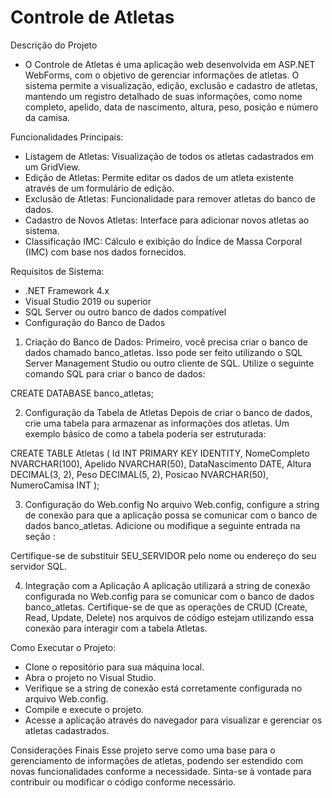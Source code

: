 # Controle de Atletas

Descrição do Projeto
- O Controle de Atletas é uma aplicação web desenvolvida em ASP.NET WebForms, com o objetivo de gerenciar informações de atletas. O sistema permite a visualização, edição, exclusão e cadastro de atletas, mantendo um registro detalhado de suas informações, como nome completo, apelido, data de nascimento, altura, peso, posição e número da camisa.

Funcionalidades Principais:
- Listagem de Atletas: Visualização de todos os atletas cadastrados em um GridView.
- Edição de Atletas: Permite editar os dados de um atleta existente através de um formulário de edição.
- Exclusão de Atletas: Funcionalidade para remover atletas do banco de dados.
- Cadastro de Novos Atletas: Interface para adicionar novos atletas ao sistema.
- Classificação IMC: Cálculo e exibição do Índice de Massa Corporal (IMC) com base nos dados fornecidos.

Requisitos de Sistema:
- .NET Framework 4.x
- Visual Studio 2019 ou superior
- SQL Server ou outro banco de dados compatível
- Configuração do Banco de Dados

1. Criação do Banco de Dados:
Primeiro, você precisa criar o banco de dados chamado banco_atletas. Isso pode ser feito utilizando o SQL Server Management Studio ou outro cliente de SQL. Utilize o seguinte comando SQL para criar o banco de dados:

CREATE DATABASE banco_atletas;

2. Configuração da Tabela de Atletas
Depois de criar o banco de dados, crie uma tabela para armazenar as informações dos atletas. Um exemplo básico de como a tabela poderia ser estruturada:

CREATE TABLE Atletas (
    Id INT PRIMARY KEY IDENTITY,
    NomeCompleto NVARCHAR(100),
    Apelido NVARCHAR(50),
    DataNascimento DATE,
    Altura DECIMAL(3, 2),
    Peso DECIMAL(5, 2),
    Posicao NVARCHAR(50),
    NumeroCamisa INT
);

3. Configuração do Web.config
No arquivo Web.config, configure a string de conexão para que a aplicação possa se comunicar com o banco de dados banco_atletas. Adicione ou modifique a seguinte entrada na seção <connectionStrings>:

<connectionStrings>
	<add name="MySqlConnection"
			connectionString="Server=127.0.0.1;Database=banco_atletas;Uid=root;Pwd='';"
			providerName="MySql.Data.MySqlClient" />
</connectionStrings>

Certifique-se de substituir SEU_SERVIDOR pelo nome ou endereço do seu servidor SQL.

4. Integração com a Aplicação
A aplicação utilizará a string de conexão configurada no Web.config para se comunicar com o banco de dados banco_atletas. Certifique-se de que as operações de CRUD (Create, Read, Update, Delete) nos arquivos de código estejam utilizando essa conexão para interagir com a tabela Atletas.

Como Executar o Projeto:
- Clone o repositório para sua máquina local.
- Abra o projeto no Visual Studio.
- Verifique se a string de conexão está corretamente configurada no arquivo Web.config.
- Compile e execute o projeto.
- Acesse a aplicação através do navegador para visualizar e gerenciar os atletas cadastrados.

Considerações Finais
Esse projeto serve como uma base para o gerenciamento de informações de atletas, podendo ser estendido com novas funcionalidades conforme a necessidade. Sinta-se à vontade para contribuir ou modificar o código conforme necessário.
